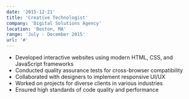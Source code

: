 ```yaml
---
date: '2015-12-21'
title: 'Creative Technologist'
company: 'Digital Solutions Agency'
location: 'Boston, MA'
range: 'July - December 2015'
url: '#'
---
```


- Developed interactive websites using modern HTML, CSS, and JavaScript frameworks
- Conducted quality assurance tests for cross-browser compatibility
- Collaborated with designers to implement responsive UI/UX
- Worked on projects for diverse clients in various industries
- Ensured high standards of code quality and performance
